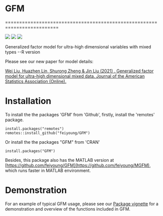 # GFM
=========================================================================
<!-- badges: start -->

[![](https://www.r-pkg.org/badges/version-ago/ILSE)](https://cran.r-project.org/package=ILSE)
[![](https://cranlogs.r-pkg.org/badges/ILSE?color=orange)](https://cran.r-project.org/package=ILSE)
[![](https://cranlogs.r-pkg.org/badges/grand-total/ILSE?color=orange)](https://cran.r-project.org/package=ILSE)
<!-- badges: end -->

Generalized factor model for ultra-high dimensional variables with mixed types --R version

Please see our new paper for model details:

[Wei Liu, Huazhen Lin, Shurong Zheng & Jin Liu (2021) . Generalized factor model for ultra-high dimensional mixed data. Journal of the American Statistics Association (Online).](https://www.tandfonline.com/doi/abs/10.1080/01621459.2021.1999818?journalCode=uasa20)

# Installation

To install the the packages 'GFM' from 'Github', firstly, install the 'remotes' package.
```{Rmd}
install.packages("remotes")
remotes::install_github("feiyoung/GFM")
```
Or install the the packages "GFM" from 'CRAN'
```{Rmd}
install.packages("GFM")
```

Besides, this package also has the MATLAB version at [https://github.com/feiyoung/GFM](https://github.com/feiyoung/MGFM), which runs faster in MATLAB environment.

# Demonstration

For an example of typical GFM usage, please see our [Package vignette](https://feiyoung.github.io/GFM/docs/index.html) for a demonstration and overview of the functions included in GFM.

